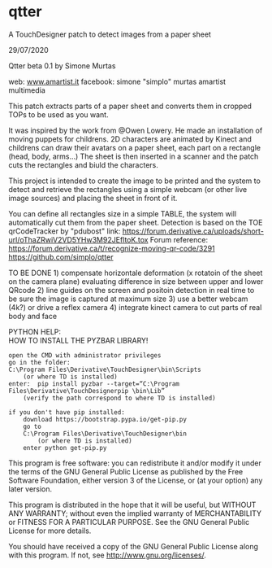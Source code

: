 # qtter
A TouchDesigner patch to detect images from a paper sheet


29/07/2020

Qtter beta 0.1
by
Simone Murtas

web: 
	www.amartist.it
facebook: 
	simone "simplo" murtas
	amartist multimedia
	

This patch extracts parts of a paper sheet and converts them in cropped TOPs to be used as you want. 

It was inspired by the work from @Owen Lowery. 
He made an installation of moving puppets for childrens. 2D characters are animated by Kinect and childrens can draw their avatars on a paper sheet, each part on a rectangle (head, body, arms...) 
The sheet is then inserted in a scanner and the patch cuts the rectangles and biuld the characters. 

This project is intended to create the image to be printed and the system to detect and retrieve the rectangles using a simple webcam (or other live image sources) and placing the sheet in front of it.

You can define all rectangles size in a simple TABLE, the system will automatically cut them from the paper sheet.
Detection is based on the TOE qrCodeTracker by "pdubost" link: https://forum.derivative.ca/uploads/short-url/oThaZRwiV2VD5YHw3M92JEfltoK.tox Forum reference: https://forum.derivative.ca/t/recognize-moving-qr-code/3291
https://github.com/simplo/qtter


TO BE DONE
	1) compensate horizontale deformation (x rotatoin of the sheet on the camera plane) evaluating difference in size between upper and lower QRcode
	2) line guides on the screen and positoin detection in real time to be sure the image is captured at maximum size
	3) use a better webcam (4k?) or drive a reflex camera
	4) integrate kinect camera to cut parts of real body and face
		
	
	
PYTHON HELP:	
	HOW TO INSTALL THE PYZBAR LIBRARY!
	
	open the CMD with administrator privileges
	go in the folder: 
	C:\Program Files\Derivative\TouchDesigner\bin\Scripts
		(or where TD is installed)
	enter: 	pip install pyzbar --target=“C:\Program Files\Derivative\TouchDesignerpip \bin\Lib”
		(verify the path correspond to where TD is installed)

	if you don't have pip installed:
		download https://bootstrap.pypa.io/get-pip.py 
		go to 
		C:\Program Files\Derivative\TouchDesigner\bin
			(or where TD is installed)
		enter python get-pip.py
		

This program is free software: you can redistribute it and/or modify it under the terms of the GNU General Public License as published by the Free Software Foundation, either version 3 of the License, or (at your option) any later version.

This program is distributed in the hope that it will be useful,
but WITHOUT ANY WARRANTY; without even the implied warranty of
MERCHANTABILITY or FITNESS FOR A PARTICULAR PURPOSE.  See the
GNU General Public License for more details.

You should have received a copy of the GNU General Public License
along with this program.  If not, see <http://www.gnu.org/licenses/>.		
			


